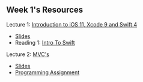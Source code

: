## Week 1's Resources

Lecture 1: [Introduction to iOS 11, Xcode 9 and Swift 4](https://youtu.be/71pyOB4TPRE)
- [Slides][1]
- Reading 1: [Intro To Swift][2]

Lecture 2: [MVC's](https://youtu.be/w7a79cx3UaY)
- [Slides][3]
- [Programming Assignment][4]

[1]: https://github.com/Minh-An/StanfordiOSAppDevelopment/blob/master/week1/Lecture%201%20Slides.pdf
[2]: https://github.com/Minh-An/StanfordiOSAppDevelopment/blob/master/week1/Reading%201_%20Intro%20to%20Swift.pdf
[3]: https://github.com/Minh-An/StanfordiOSAppDevelopment/blob/master/week1/Lecture%202%20Slides.pdf
[4]: https://github.com/Minh-An/StanfordiOSAppDevelopment/blob/master/week1/Programming%20Project%201_%20Concentration.pdf

